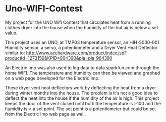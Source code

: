 # Uno-WIFI-Contest
My project for the UNO Wifi Contest that circulates heat from a running clothes dryer into the house when the humidity of the hot air is 
below a set value.

This project uses an UNO, at TMP03 temperature sensor, an HIH-5030-001 Humidity sensor, a servo, a potentiometer and a 
Dryer Vent Heat Deflector similar to:
http://www.acehardware.com/product/index.jsp?productId=1273159&KPID=964390&pla=pla_964390

An Electric Imp was also used to log data to data.sparkfun.com through the home WIFI.  The temperature and humidity can then be viewed and graphed 
on a web page developed for the Electric Imp.

These dryer vent heat deflectors work by deflecting the heat from a dryer during winter months into the house.  The problem is it's not a 
good idea to deflect the heat into the house if the humidity of the air is high.  This project keeps the door of the vent closed until 
both the temperature is >100 and the humidity is < a set point.  The set point is a potentiometer but could be set from the Electric
Imp web page as well.

